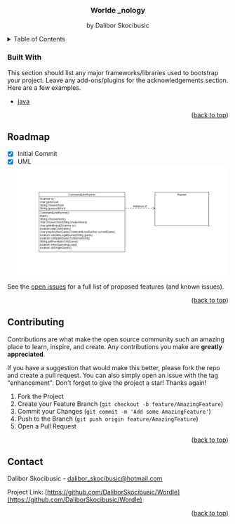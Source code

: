 <div id="top"></div>

<!-- PROJECT LOGO -->
<br />
<div align="center">

  <h3 align="center">Worlde _nology</h3>

  <p align="center">
    by Dalibor Skocibusic
    <br />
  </p>
</div>

<!-- TABLE OF CONTENTS -->
<details>
  <summary>Table of Contents</summary>
  <ol>
    <li>
      <a href="#about-the-project">About The Project</a>
      <ul>
        <li><a href="#built-with">Built With</a></li>
      </ul>
    </li>
    <li><a href="#roadmap">Roadmap</a></li>
    <li><a href="#contributing">Contributing</a></li>
    <li><a href="#contact">Contact</a></li>
  </ol>
</details>

### Built With

This section should list any major frameworks/libraries used to bootstrap your project. Leave any add-ons/plugins for the acknowledgements section. Here are a few examples.

-   [java](https://www.java.com/en//)

<p align="right">(<a href="#top">back to top</a>)</p>

<!-- ROADMAP -->

## Roadmap

-   [x] Initial Commit
-   [x] UML<br>
        <img width="600" align="center" src="Wordle%20UML.png">

See the [open issues](https://github.com/DaliborSkocibusic/Wordle/issues) for a full list of proposed features (and known issues).

<p align="right">(<a href="#top">back to top</a>)</p>

<!-- CONTRIBUTING -->

## Contributing

Contributions are what make the open source community such an amazing place to learn, inspire, and create. Any contributions you make are **greatly appreciated**.

If you have a suggestion that would make this better, please fork the repo and create a pull request. You can also simply open an issue with the tag "enhancement".
Don't forget to give the project a star! Thanks again!

1. Fork the Project
2. Create your Feature Branch (`git checkout -b feature/AmazingFeature`)
3. Commit your Changes (`git commit -m 'Add some AmazingFeature'`)
4. Push to the Branch (`git push origin feature/AmazingFeature`)
5. Open a Pull Request

<p align="right">(<a href="#top">back to top</a>)</p>

<!-- CONTACT -->

## Contact

Dalibor Skocibusic - dalibor_skocibusic@hotmail.com

Project Link: [https://github.com/DaliborSkocibusic/Wordle](https://github.com/DaliborSkocibusic/Wordle)

<p align="right">(<a href="#top">back to top</a>)</p>
